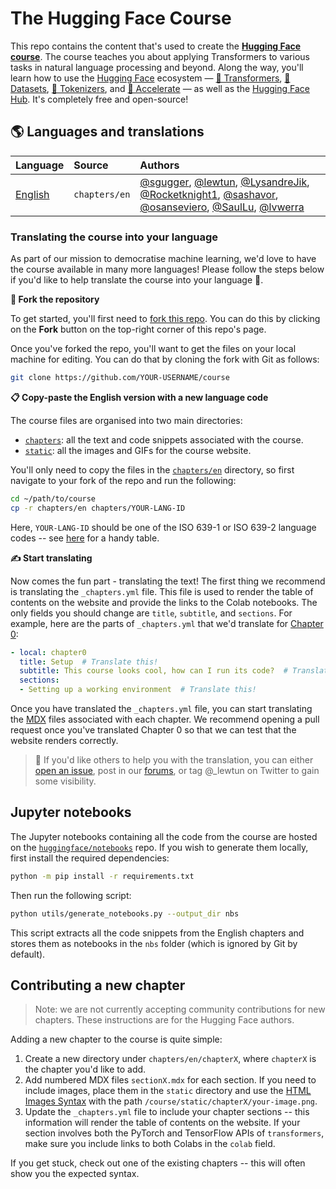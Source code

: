 # The Hugging Face Course

This repo contains the content that's used to create the **[Hugging Face course](https://huggingface.co/course/chapter1/1)**. The course teaches you about applying Transformers to various tasks in natural language processing and beyond. Along the way, you'll learn how to use the [Hugging Face](https://huggingface.co/) ecosystem — [🤗 Transformers](https://github.com/huggingface/transformers), [🤗 Datasets](https://github.com/huggingface/datasets), [🤗 Tokenizers](https://github.com/huggingface/tokenizers), and [🤗 Accelerate](https://github.com/huggingface/accelerate) — as well as the [Hugging Face Hub](https://huggingface.co/models). It's completely free and open-source!

## 🌎 Languages and translations

| Language                                               | Source        | Authors                                                                                                                                                                                                                                                                                                        |
|:-------------------------------------------------------|:--------------|:---------------------------------------------------------------------------------------------------------------------------------------------------------------------------------------------------------------------------------------------------------------------------------------------------------------|
| [English](https://huggingface.co/course/en/chapter1/1) | `chapters/en` | [@sgugger](https://github.com/sgugger), [@lewtun](https://github.com/lewtun), [@LysandreJik](https://github.com/LysandreJik), [@Rocketknight1](https://github.com/Rocketknight1), [@sashavor](https://github.com/sashavor), [@osanseviero](https://github.com/osanseviero), [@SaulLu](https://github.com/SaulLu), [@lvwerra](https://github.com/lvwerra) |

### Translating the course into your language

As part of our mission to democratise machine learning, we'd love to have the course available in many more languages! Please follow the steps below if you'd like to help translate the course into your language 🙏.

**🍴 Fork the repository**

To get started, you'll first need to [fork this repo](https://docs.github.com/en/get-started/quickstart/fork-a-repo). You can do this by clicking on the **Fork** button on the top-right corner of this repo's page.

Once you've forked the repo, you'll want to get the files on your local machine for editing. You can do that by cloning the fork with Git as follows:

```bash
git clone https://github.com/YOUR-USERNAME/course
```

**📋 Copy-paste the English version with a new language code**

The course files are organised into two main directories:

* [`chapters`](https://github.com/huggingface/course/tree/master/chapters): all the text and code snippets associated with the course.
* [`static`](https://github.com/huggingface/course/tree/master/static): all the images and GIFs for the course website.

You'll only need to copy the files in the [`chapters/en`](https://github.com/huggingface/course/tree/master/chapters/en) directory, so first navigate to your fork of the repo and run the following:

```bash
cd ~/path/to/course
cp -r chapters/en chapters/YOUR-LANG-ID
```

Here, `YOUR-LANG-ID` should be one of the ISO 639-1 or ISO 639-2 language codes -- see [here](https://www.loc.gov/standards/iso639-2/php/code_list.php) for a handy table.

**✍️ Start translating**

Now comes the fun part - translating the text! The first thing we recommend is translating the `_chapters.yml` file. This file is used to render the table of contents on the website and provide the links to the Colab notebooks. The only fields you should change are `title`, `subtitle`, and `sections`. For example, here are the parts of `_chapters.yml` that we'd translate for [Chapter 0](https://huggingface.co/course/chapter0/1?fw=pt):

```yaml
- local: chapter0
  title: Setup  # Translate this!
  subtitle: This course looks cool, how can I run its code?  # Translate this!
  sections:
  - Setting up a working environment  # Translate this!
```

Once you have translated the `_chapters.yml` file, you can start translating the [MDX](https://mdxjs.com/) files associated with each chapter. We recommend opening a pull request once you've translated Chapter 0 so that we can test that the website renders correctly.

> 🙋 If you'd like others to help you with the translation, you can either [open an issue](https://github.com/huggingface/course/issues), post in our [forums](https://discuss.huggingface.co/c/course/20), or tag @_lewtun on Twitter to gain some visibility.

## Jupyter notebooks

The Jupyter notebooks containing all the code from the course are hosted on the [`huggingface/notebooks`](https://github.com/huggingface/notebooks) repo. If you wish to generate them locally, first install the required dependencies:

```bash
python -m pip install -r requirements.txt
```

Then run the following script:

```bash
python utils/generate_notebooks.py --output_dir nbs
```

This script extracts all the code snippets from the English chapters and stores them as notebooks in the `nbs` folder (which is ignored by Git by default).

## Contributing a new chapter

> Note: we are not currently accepting community contributions for new chapters. These instructions are for the Hugging Face authors.

Adding a new chapter to the course is quite simple:

1. Create a new directory under `chapters/en/chapterX`, where `chapterX` is the chapter you'd like to add.
2. Add numbered MDX files `sectionX.mdx` for each section. If you need to include images, place them in the `static` directory and use the [HTML Images Syntax](https://www.w3schools.com/html/html_images.asp) with the path `/course/static/chapterX/your-image.png`.
3. Update the `_chapters.yml` file to include your chapter sections -- this information will render the table of contents on the website. If your section involves both the PyTorch and TensorFlow APIs of `transformers`, make sure you include links to both Colabs in the `colab` field.

If you get stuck, check out one of the existing chapters -- this will often show you the expected syntax.